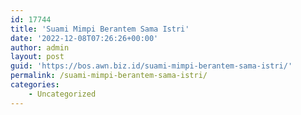 ```yaml
---
id: 17744
title: 'Suami Mimpi Berantem Sama Istri'
date: '2022-12-08T07:26:26+00:00'
author: admin
layout: post
guid: 'https://bos.awn.biz.id/suami-mimpi-berantem-sama-istri/'
permalink: /suami-mimpi-berantem-sama-istri/
categories:
    - Uncategorized
---
```


